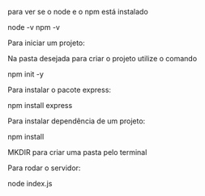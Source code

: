 para ver se o node e o npm está instalado

node -v
npm -v

Para iniciar um projeto:

Na pasta desejada para criar o projeto utilize o comando 

npm init -y

Para instalar o pacote express:

npm install express

Para instalar dependência de um projeto:

npm install

MKDIR para criar uma pasta pelo terminal

Para rodar o servidor:

node index.js
